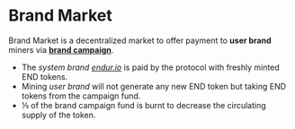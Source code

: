 # Brand Market

Brand Market is a decentralized market to offer payment to **user brand** miners via [**brand campaign**](campaign.md).

* The _system brand_ [_endur.io_](https://endur.io) is paid by the protocol with freshly minted END tokens.
* Mining _user brand_ will not generate any new END token but taking END tokens from the campaign fund.
* ⅕ of the brand campaign fund is burnt to decrease the circulating supply of the token.
